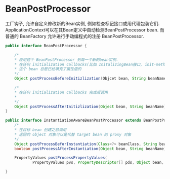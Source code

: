 # BeanPostProcessor

工厂钩子, 允许自定义修改新的Bean实例, 例如检查标记接口或用代理包装它们.
ApplicationContext可以在其Bean定义中自动检测BeanPostProcessor bean.
而普通的 BeanFactory 允许进行手动编程式的注册 BeanPostProcessor.

```java
public interface BeanPostProcessor {

    /*
    * 应用这个 BeanPostProcessor 到每一个新的bean实例.
    * 在任何 initialization callbacks(比如 InitalizingBean接口, init-method属性) 之前
    * 这个 bean 总是已经填充了属性值的
    */
    Object postProcessBeforeInitizlization(Objcet bean, String beanName) throws BeanException;

    /*
    * 在任何 initialization callbacks 完成后调用
    *
    */
    Object postProcessAfterInitizlization(Object bean, String beanName) throws BeanException;
}
```

```java
public interface InstantiationAwareBeanPostProcessor extends BeanPostProcessor {
    /*
    * 在目标 bean 创建之前调用
    * 返回的 object 对象可以是代替 target bean 的 proxy 对象
    */
    Object postProcessBeforInstantiation(Class<?> beanClass, String beanName) throws BeansException;
    boolean postProcessAfterInstantiation(Object bean, String beanName) throws BeansException;

    PropertyValues postProcessPropertyValues(
            PropertyValues pvs, PropertyDescriptor[] pds, Object bean, String beanName) throws BeansException;

}
